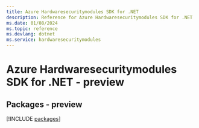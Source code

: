 ```yaml
---
title: Azure Hardwaresecuritymodules SDK for .NET
description: Reference for Azure Hardwaresecuritymodules SDK for .NET
ms.date: 01/08/2024
ms.topic: reference
ms.devlang: dotnet
ms.service: hardwaresecuritymodules
---
```

# Azure Hardwaresecuritymodules SDK for .NET - preview
## Packages - preview
[!INCLUDE [packages](hardwaresecuritymodules-index.md)]